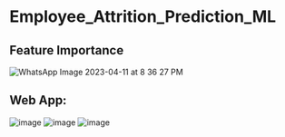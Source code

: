 # Employee_Attrition_Prediction_ML

## Feature Importance
![WhatsApp Image 2023-04-11 at 8 36 27 PM](https://user-images.githubusercontent.com/88095936/231682710-fa2488a9-0db2-4609-9656-0299a511f80d.jpeg)

## Web App:
![image](https://user-images.githubusercontent.com/88095936/231682978-017a5104-ad73-4b72-a9de-bb059341ba66.png)
![image](https://user-images.githubusercontent.com/88095936/231683411-edcf5771-b73f-4917-9eaf-aecaf52dd029.png)
![image](https://user-images.githubusercontent.com/88095936/231683559-9b30ca82-7cae-438f-9a63-463916c1d9f9.png)

